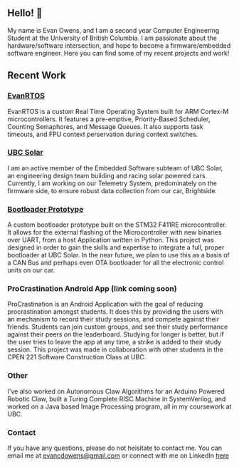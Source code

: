 ## Hello! 👋
My name is Evan Owens, and I am a second year Computer Engineering Student at the University of British Columbia. I am passionate about the hardware/software intersection, and hope to become a firmware/embedded software engineer. Here you can find some of my recent projects and work!

## Recent Work
### [EvanRTOS](https://github.com/EvanO12/EvanRTOS)
EvanRTOS is a custom Real Time Operating System built for ARM Cortex-M microcontrollers. It features a pre-emptive, Priority-Based Scheduler, Counting Semaphores, and Message Queues. It also supports task timeouts, and FPU context perservation during context switches.

### [UBC Solar](https://github.com/UBC-Solar/firmware_v3)
I am an active member of the Embedded Software subteam of UBC Solar, an engineering design team building and racing solar powered cars. Currently, I am working on our Telemetry System, predominately on the firmware side, to ensure robust data collection from our car, Brightside.

### [Bootloader Prototype](https://github.com/EvanO12/Bootloader-Proto)
A custom bootloader prototype built on the STM32 F411RE microcontroller. It allows for the external flashing of the Microcontroller with new binaries over UART, from a host Application written in Python. This project was designed in order to gain the skills and expertise to integrate a full, proper bootloader at UBC Solar. In the near future, we plan to use this as a basis of a CAN Bus and perhaps even OTA bootloader for all the electronic control units on our car.

### ProCrastination Android App (link coming soon)
ProCrastination is an Android Application with the goal of reducing procrastination amongst students. It does this by providing the users with an mechanism to record their study sessions, and compete against their friends. Students can join custom groups, and see their study performance against their peers on the leaderboard. Studying for longer is better, but if the user tries to leave the app at any time, a strike is added to their study session. This project was made in collaboration with other students in the CPEN 221 Software Construction Class at UBC.

### Other
I've also worked on Autonomous Claw Algorithms for an Arduino Powered Robotic Claw, built a Turing Complete RISC Machine in SystemVerilog, and worked on a Java based Image Processing program, all in my coursework at UBC.

### Contact
If you have any questions, please do not heisitate to contact me. You can email me at [evancdowens@gmail.com](mailto:evancdowens@gmail.com) or connect with me on LinkedIn [here](https://www.linkedin.com/in/evan-owens-62594128b/)

<!--
**EvanO12/EvanO12** is a ✨ _special_ ✨ repository because its `README.md` (this file) appears on your GitHub profile.

Here are some ideas to get you started:

- 🔭 I’m currently working on ...
- 🌱 I’m currently learning ...
- 👯 I’m looking to collaborate on ...
- 🤔 I’m looking for help with ...
- 💬 Ask me about ...
- 📫 How to reach me: ...
- 😄 Pronouns: ...
- ⚡ Fun fact: ...
-->
